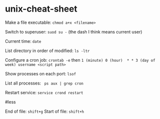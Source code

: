 # unix-cheat-sheet

Make a file executable: `chmod a+x <filename>`

Switch to superuser: `suod su -` (the dash I think means current user)

Current time: `date`

List directory in order of modified: `ls -ltr`

Configure a cron job: `crontab -e` then `1 (minute) 0 (hour)  * * 3 (day of week) username <script path>`

Show processes on each port: `lsof`

List all processes: ` ps aux | grep cron`

Restart service: `service crond restart`

#less

End of file: `shift+g`
Start of file: `shift+h`

